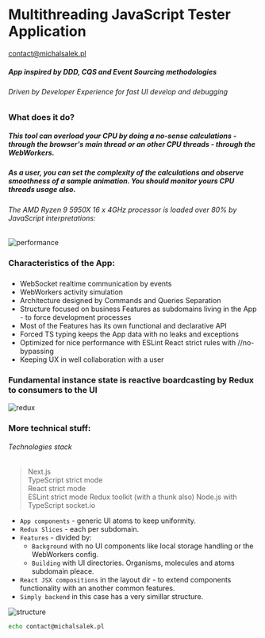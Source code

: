# Multithreading JavaScript Tester Application

contact@michalsalek.pl

##### App inspired by DDD, CQS and Event Sourcing methodologies

###### Driven by Developer Experience for fast UI develop and debugging

##         

### What does it do?

##### This tool can overload your CPU by doing a no-sense calculations - through the browser's main thread or an other CPU threads - through the WebWorkers.

##### As a user, you can set the complexity of the calculations and observe smoothness of a sample animation. You should monitor yours CPU threads usage also.

###        

###### The AMD Ryzen 9 5950X 16 x 4GHz processor is loaded over 80% by JavaScript interpretations:

![performance](https://michalsalek.pl/public_files/performance.png)

###         
### Characteristics of the App:
###         
- WebSocket realtime communication by events
- WebWorkers activity simulation
- Architecture designed by Commands and Queries Separation
- Structure focused on business Features as subdomains living in the App - to force development processes
- Most of the Features has its own functional and declarative API
- Forced TS typing keeps the App data with no leaks and exceptions
- Optimized for nice performance with ESLint React strict rules with //no-bypassing
- Keeping UX in well collaboration with a user
###    

### Fundamental instance state is reactive boardcasting by Redux to consumers to the UI

![redux](https://michalsalek.pl/public_files/reduxdev.png)
        
###   
### More technical stuff:

###### Technologies stack

> Next.js  
> TypeScript strict mode  
> React strict mode  
> ESLint strict mode
> Redux toolkit (with a thunk also)
> Node.js with TypeScript
> socket.io  

- `App components` - generic UI atoms to keep uniformity.
- `Redux Slices` - each per subdomain.
- `Features` - divided by:
    - `Background` with no UI components like local storage handling or the WebWorkers config.
    - `Building` with UI directories. Organisms, molecules and atoms subdomain pleace.
- `React JSX compositions` in the layout dir - to extend components functionality with an another common features.
- `Simply backend` in this case has a very simillar structure.

![structure](https://michalsalek.pl/public_files/struktura.png)



```sh
echo contact@michalsalek.pl
```
